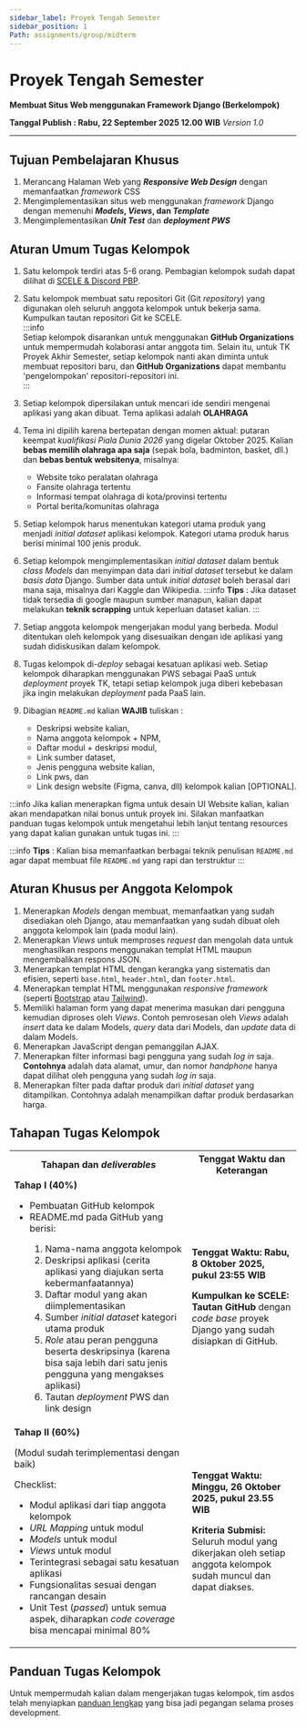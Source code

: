 ```yaml
---
sidebar_label: Proyek Tengah Semester
sidebar_position: 1
Path: assignments/group/midterm
---
```


# Proyek Tengah Semester

**Membuat Situs Web menggunakan Framework Django (Berkelompok)**

**Tanggal Publish : Rabu, 22 September 2025 12.00 WIB**
*Version 1.0*

---

## Tujuan Pembelajaran Khusus

1. Merancang Halaman Web yang ***Responsive Web Design*** dengan memanfaatkan *framework* CSS
2. Mengimplementasikan situs web menggunakan *framework* Django dengan memenuhi ***Models*, *Views*, dan *Template***
4. Mengimplementasikan ***Unit Test*** dan ***deployment PWS***

## Aturan Umum Tugas Kelompok

1. Satu kelompok terdiri atas 5-6 orang. Pembagian kelompok sudah dapat dilihat di [SCELE & Discord PBP](https://docs.google.com/spreadsheets/d/1_lhNRomzxHXBOtMyXuD9biOAM4HyWhqWED-pHxHhiV8/edit?usp=sharing).
2. Satu kelompok membuat satu repositori Git (Git _repository_) yang digunakan oleh seluruh anggota kelompok untuk bekerja sama. Kumpulkan tautan repositori Git ke SCELE.  
:::info  
Setiap kelompok disarankan untuk menggunakan **GitHub Organizations** untuk mempermudah kolaborasi antar anggota tim. Selain itu, untuk TK Proyek Akhir Semester, setiap kelompok nanti akan diminta untuk membuat repositori baru, dan **GitHub Organizations** dapat membantu 'pengelompokan' repositori-repositori ini.  
:::  
3. Setiap kelompok dipersilakan untuk mencari ide sendiri mengenai aplikasi yang akan dibuat. Tema aplikasi adalah **OLAHRAGA**
4. Tema ini dipilih karena bertepatan dengan momen aktual: putaran keempat *kualifikasi Piala Dunia 2026* yang digelar Oktober 2025. Kalian **bebas memilih olahraga apa saja** (sepak bola, badminton, basket, dll.) dan **bebas bentuk websitenya**, misalnya:  
    - Website toko peralatan olahraga  
    - Fansite olahraga tertentu  
    - Informasi tempat olahraga di kota/provinsi tertentu  
    - Portal berita/komunitas olahraga
5. Setiap kelompok harus menentukan kategori utama produk yang menjadi _initial dataset_ aplikasi kelompok. Kategori utama produk harus berisi minimal 100 jenis produk. 
6. Setiap kelompok mengimplementasikan _initial dataset_ dalam bentuk *class Models* dan menyimpan data dari _initial dataset_ tersebut ke dalam *basis data* Django. Sumber data untuk _initial dataset_ boleh berasal dari mana saja, misalnya dari Kaggle dan Wikipedia.
:::info
**Tips** : Jika dataset tidak tersedia di google maupun sumber manapun, kalian dapat melakukan **teknik scrapping** untuk keperluan dataset kalian.
:::
7. Setiap anggota kelompok mengerjakan modul yang berbeda. Modul ditentukan oleh kelompok yang disesuaikan dengan ide aplikasi yang sudah didiskusikan dalam kelompok.
8. Tugas kelompok di-_deploy_ sebagai kesatuan aplikasi web. Setiap kelompok diharapkan menggunakan PWS sebagai PaaS untuk _deployment_ proyek TK, tetapi setiap kelompok juga diberi kebebasan jika ingin melakukan _deployment_ pada PaaS lain.

9. Dibagian `README.md` kalian **WAJIB** tuliskan :  
    - Deskripsi website kalian,
    - Nama anggota kelompok + NPM,
    - Daftar modul + deskripsi modul,
    - Link sumber dataset,
    - Jenis pengguna website kalian, 
    - Link pws, dan 
    - Link design website (Figma, canva, dll) kelompok kalian [OPTIONAL].

:::info
Jika kalian menerapkan figma untuk desain UI Website kalian, kalian akan mendapatkan nilai bonus untuk proyek ini. Silakan manfaatkan panduan tugas kelompok untuk mengetahui lebih lanjut tentang resources yang dapat kalian gunakan untuk tugas ini.
:::

:::info
**Tips** : Kalian bisa memanfaatkan berbagai teknik penulisan `README.md` agar dapat membuat file `README.md` yang rapi dan terstruktur
:::

## Aturan Khusus per Anggota Kelompok

1. Menerapkan *Models* dengan membuat, memanfaatkan yang sudah disediakan oleh Django, atau memanfaatkan yang sudah dibuat oleh anggota kelompok lain (pada modul lain).
2. Menerapkan *Views* untuk memproses *request* dan mengolah data untuk menghasilkan respons menggunakan templat HTML maupun mengembalikan respons JSON.
3. Menerapkan templat HTML dengan kerangka yang sistematis dan efisien, seperti `base.html`, `header.html`, dan `footer.html`.
4. Menerapkan templat HTML menggunakan *responsive framework* (seperti [Bootstrap](https://getbootstrap.com/) atau [Tailwind](https://tailwindcss.com/)).
5. Memiliki halaman form yang dapat menerima masukan dari pengguna kemudian diproses oleh *Views*. Contoh pemrosesan oleh *Views* adalah *insert* data ke dalam Models, *query* data dari Models, dan *update* data di dalam Models.
6. Menerapkan JavaScript dengan pemanggilan AJAX.
7. Menerapkan filter informasi bagi pengguna yang sudah *log in* saja. **Contohnya** adalah data alamat, umur, dan nomor _handphone_ hanya dapat dilihat oleh pengguna yang sudah *log in* saja.
8. Menerapkan filter pada daftar produk dari _initial dataset_ yang ditampilkan. Contohnya adalah menampilkan daftar produk berdasarkan harga.

## Tahapan Tugas Kelompok

<table>
    <tr>
        <th>Tahapan dan <em>deliverables</em></th>
        <th>Tenggat Waktu dan Keterangan</th>
    </tr>
    <tr>
        <td>
            <b>Tahap I (40%)</b>
            <ul>
                <li>Pembuatan GitHub kelompok</li>
                <li>README.md pada GitHub yang berisi:</li>
                    <ol>
                        <li>Nama-nama anggota kelompok</li>
                        <li>Deskripsi aplikasi (cerita aplikasi yang diajukan serta kebermanfaatannya)</li>
                        <li>Daftar modul yang akan diimplementasikan</li>
                        <li>Sumber <em>initial dataset</em> kategori utama produk</li>
                        <li><em>Role</em> atau peran pengguna beserta deskripsinya (karena bisa saja lebih dari satu jenis pengguna yang mengakses aplikasi)</li>
                        <li>Tautan <em>deployment</em> PWS dan link design </li>
                    </ol>
            </ul>
        </td>
        <td>
            <b>Tenggat Waktu: Rabu, 8 Oktober 2025, pukul 23:55 WIB</b>
            <p><b>Kumpulkan ke SCELE: Tautan GitHub</b> dengan <em>code base</em> proyek Django yang sudah disiapkan di GitHub.</p>
        </td>
    </tr>
    <tr>
        <td>
            <b>Tahap II (60%)</b>
            <p>(Modul sudah terimplementasi dengan baik)</p>
            <p>Checklist:</p>
            <ul>
                <li>Modul aplikasi dari tiap anggota kelompok</li>
                <li><em>URL Mapping</em> untuk modul</li>
                <li><em>Models</em> untuk modul</li>
                <li><em>Views</em> untuk modul</li>
                <li>Terintegrasi sebagai satu kesatuan aplikasi</li>
                <li>Fungsionalitas sesuai dengan rancangan desain</li>
                <li>Unit Test (<em>passed</em>) untuk semua aspek, diharapkan <em>code coverage</em> bisa mencapai minimal 80%</li>
            </ul>
        </td>
        <td>
            <b>Tenggat Waktu: Minggu, 26 Oktober 2025, pukul 23.55 WIB</b>
            <p><b>Kriteria Submisi:</b> Seluruh modul yang dikerjakan oleh setiap anggota kelompok sudah muncul dan dapat diakses.</p>
        </td>
    </tr>
</table>

## Panduan Tugas Kelompok
Untuk mempermudah kalian dalam mengerjakan tugas kelompok, tim asdos telah menyiapkan [panduan lengkap](./midterm-guide.md) yang bisa jadi pegangan selama proses development.